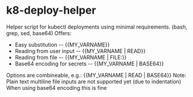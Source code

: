 # k8-deploy-helper
Helper script for kubectl deployments using minimal requirements. (bash, grep, sed, base64)
Offers:
 - Easy substitution             -- {{MY_VARNAME}}
 - Reading from user input       -- {{MY_VARNAME | READ}}
 - Reading from file             -- {{MY_VARNAME | FILE:<filepath>}}
 - Base64 encoding for secrets   -- {{MY_VARNAME | BASE64}}

Options are combineable, e.g.: {{MY_VARNAME | READ | BASE64}}
Note:
  Plain text multiline file inputs are not supported yet (due to indentation)
  When using base64 encoding this is fine
